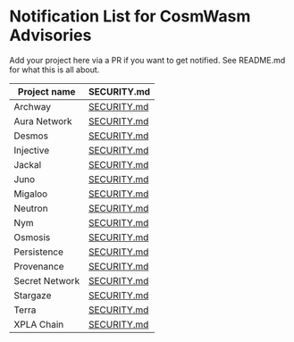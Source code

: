 # Notification List for CosmWasm Advisories

Add your project here via a PR if you want to get notified.
See README.md for what this is all about.

| Project name   | SECURITY.md                                                                                          |
| -------------- | ---------------------------------------------------------------------------------------------------- |
| Archway        | [SECURITY.md](https://github.com/archway-network/archway/security/policy)                            |
| Aura Network   | [SECURITY.md](https://github.com/aura-nw/aura/blob/main/SECURITY.md)                                 |
| Desmos         | [SECURITY.md](https://github.com/desmos-labs/desmos/blob/master/SECURITY.md)                         |
| Injective      | [SECURITY.md](https://github.com/InjectiveLabs/injective-chain-releases/blob/master/SECURITY.md)     |
| Jackal         | [SECURITY.md](https://github.com/JackalLabs/canine-chain/blob/master/SECURITY.md)                    |
| Juno           | [SECURITY.md](https://github.com/CosmosContracts/juno/blob/main/SECURITY.md)                         |
| Migaloo        | [SECURITY.md](https://github.com/White-Whale-Defi-Platform/migaloo-chain/blob/main/docs/SECURITY.md) |
| Neutron        | [SECURITY.md](https://github.com/neutron-org/neutron/blob/main/SECURITY.md)                          |
| Nym            | [SECURITY.md](https://github.com/nymtech/nym/blob/develop/SECURITY.md)                               |
| Osmosis        | [SECURITY.md](https://github.com/osmosis-labs/osmosis/blob/main/SECURITY.md)                         |
| Persistence    | [SECURITY.md](https://github.com/persistenceOne/persistenceCore/blob/master/SECURITY.md)             |
| Provenance     | [SECURITY.md](https://github.com/provenance-io/provenance/blob/main/SECURITY.md)                     |
| Secret Network | [SECURITY.md](https://github.com/scrtlabs/SecretNetwork/blob/master/SECURITY.md)                     |
| Stargaze       | [SECURITY.md](https://github.com/public-awesome/stargaze/blob/main/SECURITY.md)                      |
| Terra          | [SECURITY.md](https://github.com/terra-money/core/blob/main/SECURITY.md)                             |
| XPLA Chain     | [SECURITY.md](https://github.com/xpladev/xpla/blob/main/SECURITY.md)                                 |
